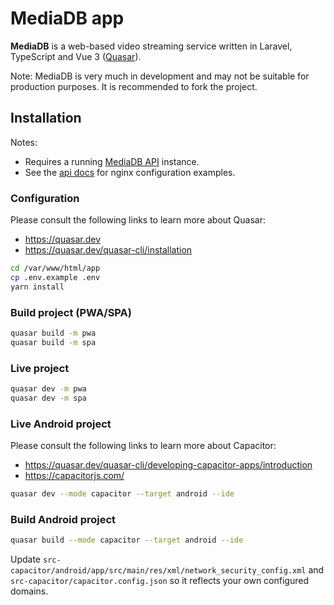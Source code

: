 # MediaDB app

**MediaDB** is a web-based video streaming service written in Laravel, TypeScript and Vue 3 ([Quasar](https://quasar.dev/)).

Note: MediaDB is very much in development and may not be suitable for production purposes.
It is recommended to fork the project.

## Installation

Notes:

- Requires a running [MediaDB API](https://github.com/francoism90/mediadb) instance.
- See the [api docs](https://github.com/francoism90/mediadb/blob/master/doc/nginx/) for nginx configuration examples.

### Configuration

Please consult the following links to learn more about Quasar:

- <https://quasar.dev>
- <https://quasar.dev/quasar-cli/installation>

```bash
cd /var/www/html/app
cp .env.example .env
yarn install
```

### Build project (PWA/SPA)

```bash
quasar build -m pwa
quasar build -m spa
```

### Live project

```bash
quasar dev -m pwa
quasar dev -m spa
```

### Live Android project

Please consult the following links to learn more about Capacitor:

- <https://quasar.dev/quasar-cli/developing-capacitor-apps/introduction>
- <https://capacitorjs.com/>

```bash
quasar dev --mode capacitor --target android --ide
```

### Build Android project

```bash
quasar build --mode capacitor --target android --ide
```

Update `src-capacitor/android/app/src/main/res/xml/network_security_config.xml` and `src-capacitor/capacitor.config.json` so it reflects your own configured domains.
